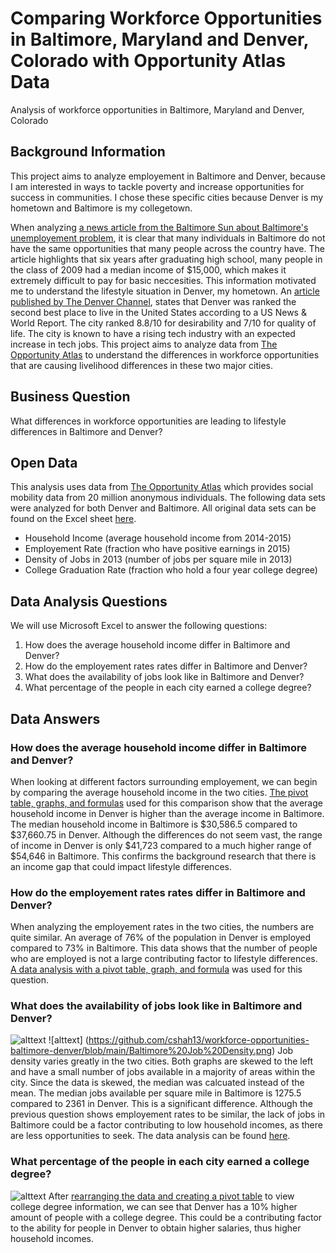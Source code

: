 # Comparing Workforce Opportunities in Baltimore, Maryland and Denver, Colorado with Opportunity Atlas Data
Analysis of workforce opportunities in Baltimore, Maryland and Denver, Colorado

## Background Information
This project aims to analyze employement in Baltimore and Denver, because I am interested in ways to tackle poverty and increase opportunities for success in communities. I chose these specific cities because Denver is my hometown and Baltimore is my collegetown.

When analyzing [a news article from the Baltimore Sun about Baltimore's unemployement problem](https://www.baltimoresun.com/opinion/op-ed/bs-ed-op-0115-baltimore-unemployment-20200115-urcqmi467vcqnlw4usgtonzwja-story.html), it is clear that many individuals in Baltimore do not have the same opportunities that many people across the country have. The article highlights that six years after graduating high school, many people in the class of 2009 had a median income of $15,000, which makes it extremely difficult to pay for basic neccesities. This information motivated me to understand the lifestyle situation in Denver, my hometown. An [article published by The Denver Channel](https://www.thedenverchannel.com/news/local-news/denver-ranked-no-2-on-u-s-news-worlds-report-list-of-best-places-to-live), states that Denver was ranked the second best place to live in the United States according to a US News & World Report. The city ranked 8.8/10 for desirability and 7/10 for quality of life. The city is known to have a rising tech industry with an expected increase in tech jobs. This project aims to analyze data from [The Opportunity Atlas](https://opportunityatlas.org) to understand the differences in workforce opportunities that are causing livelihood differences in these two major cities.

## Business Question
What differences in workforce opportunities are leading to lifestyle differences in Baltimore and Denver?

## Open Data 
This analysis uses data from [The Opportunity Atlas](https://opportunityatlas.org) which provides social mobility data from 20 million anonymous individuals. The following data sets were analyzed for both Denver and Baltimore. All original data sets can  be found on the Excel sheet [here](https://github.com/cshah13/employement-baltimore-denver/blob/main/Original%20Data%20Baltimore%20Denver.xlsx).
- Household Income (average household income from 2014-2015)
- Employement Rate (fraction who have positive earnings in 2015)
- Density of Jobs in 2013 (number of jobs per square mile in 2013)
- College Graduation Rate (fraction who hold a four year college degree)

## Data Analysis Questions
We will use Microsoft Excel to answer the following questions:
1. How does the average household income differ in Baltimore and Denver?
1. How do the employement rates rates differ in Baltimore and Denver?
1. What does the availability of jobs look like in Baltimore and Denver?
1. What percentage of the people in each city earned a college degree?

## Data Answers

### How does the average household income differ in Baltimore and Denver?
When looking at different factors surrounding employement, we can begin by comparing the average household income in the two cities. [The pivot table, graphs, and formulas](https://github.com/cshah13/workforce-opportunities-baltimore-denver/blob/main/Household%20Income%20Analysis.xlsx) used for this comparison show that the average household income in Denver is higher than the average income in Baltimore. The median household income in Baltimore is $30,586.5 compared to $37,660.75 in Denver. Although the differences do not seem vast, the range of income in Denver is only $41,723 compared to a much higher range of $54,646 in Baltimore. This confirms the background research that there is an income gap that could impact lifestyle differences.

### How do the employement rates rates differ in Baltimore and Denver?
When analyzing the employement rates in the two cities, the numbers are quite similar. An average of 76% of the population in Denver is employed compared to 73% in Baltimore. This data shows that the number of people who are employed is not a large contributing factor to lifestyle differences. [A data analysis with a pivot table, graph, and formula](https://github.com/cshah13/workforce-opportunities-baltimore-denver/blob/main/Employement%20Analysis%20.xlsx) was used for this question.
### What does the availability of jobs look like in Baltimore and Denver?
![alttext](https://github.com/cshah13/workforce-opportunities-baltimore-denver/blob/main/Denver%20Job%20Density.png)
![alttext] (https://github.com/cshah13/workforce-opportunities-baltimore-denver/blob/main/Baltimore%20Job%20Density.png)
Job density varies greatly in the two cities. Both graphs are skewed to the left and have a small number of jobs available in a majority of areas within the city. Since the data is skewed, the median was calcuated instead of the mean. The median jobs available per square mile in Baltimore is 1275.5 compared to 2361 in Denver. This is a significant difference. Although the previous question shows employement rates to be similar, the lack of jobs in Baltimore could be a factor contributing to low household incomes, as there are less opportunities to seek. The data analysis can be found [here](https://github.com/cshah13/workforce-opportunities-baltimore-denver/blob/main/Job%20Density%20Analysis.xlsx).

### What percentage of the people in each city earned a college degree?
![alttext](https://github.com/cshah13/workforce-opportunities-baltimore-denver/blob/main/College%20Degree%20Rates.png)
After [rearranging the data and creating a pivot table](https://github.com/cshah13/workforce-opportunities-baltimore-denver/blob/main/College%20Degree%20Rates%20Analysis.xlsx) to view college degree information, we can see that Denver has a 10% higher amount of people with a college degree. This could be a contributing factor to the ability for people in Denver to obtain higher salaries, thus higher household incomes.

